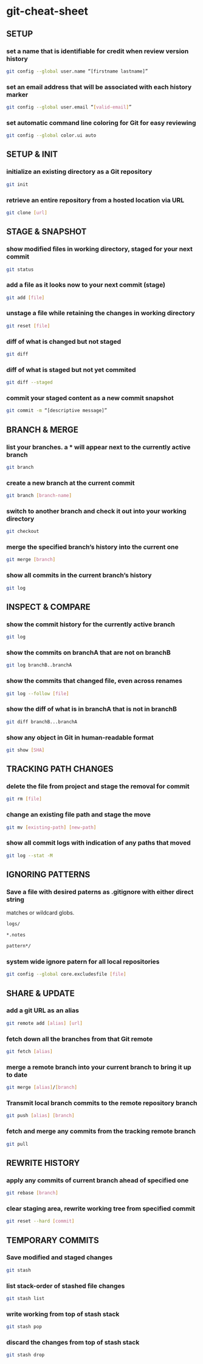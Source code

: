# git-cheat-sheet

## SETUP
### set a name that is identifiable for credit when review version history
```bash
git config --global user.name “[firstname lastname]”
```
### set an email address that will be associated with each history marker
```bash
git config --global user.email “[valid-email]”
```
### set automatic command line coloring for Git for easy reviewing
```bash
git config --global color.ui auto
```
## SETUP & INIT
### initialize an existing directory as a Git repository
```bash
git init
```
### retrieve an entire repository from a hosted location via URL
```bash
git clone [url]
```
## STAGE & SNAPSHOT
### show modified files in working directory, staged for your next commit
```bash
git status
```
### add a file as it looks now to your next commit (stage)
```bash
git add [file]
```
### unstage a file while retaining the changes in working directory
```bash
git reset [file]
```
### diff of what is changed but not staged
```bash
git diff
```
### diff of what is staged but not yet commited
```bash
git diff --staged
```
### commit your staged content as a new commit snapshot
```bash
git commit -m “[descriptive message]”
```
## BRANCH & MERGE
### list your branches. a * will appear next to the currently active branch
```bash
git branch
```
### create a new branch at the current commit
```bash
git branch [branch-name]
```
### switch to another branch and check it out into your working directory
```bash
git checkout
```
### merge the specified branch’s history into the current one
```bash
git merge [branch]
```
### show all commits in the current branch’s history
```bash
git log
```
## INSPECT & COMPARE
### show the commit history for the currently active branch
```bash
git log
```
### show the commits on branchA that are not on branchB
```bash
git log branchB..branchA
```
### show the commits that changed file, even across renames
```bash
git log --follow [file]
```
### show the diff of what is in branchA that is not in branchB
```bash
git diff branchB...branchA
```
### show any object in Git in human-readable format
```bash
git show [SHA]
```
## TRACKING PATH CHANGES
### delete the file from project and stage the removal for commit
```bash
git rm [file]
```
### change an existing file path and stage the move
```bash
git mv [existing-path] [new-path]
```
### show all commit logs with indication of any paths that moved
```bash
git log --stat -M
```
## IGNORING PATTERNS
### Save a file with desired paterns as .gitignore with either direct string
matches or wildcard globs.
```bash
logs/
```
```bash
*.notes
```
```bash
pattern*/
```
### system wide ignore patern for all local repositories
```bash
git config --global core.excludesfile [file]
```
## SHARE & UPDATE
### add a git URL as an alias
```bash
git remote add [alias] [url]
```
### fetch down all the branches from that Git remote
```bash
git fetch [alias]
```
### merge a remote branch into your current branch to bring it up to date
```bash
git merge [alias]/[branch]
```
### Transmit local branch commits to the remote repository branch
```bash
git push [alias] [branch]
```
### fetch and merge any commits from the tracking remote branch
```bash
git pull
```
## REWRITE HISTORY
### apply any commits of current branch ahead of specified one
```bash
git rebase [branch]
```
### clear staging area, rewrite working tree from specified commit
```bash
git reset --hard [commit]
```
## TEMPORARY COMMITS
### Save modified and staged changes
```bash
git stash
```
### list stack-order of stashed file changes
```bash
git stash list
```
### write working from top of stash stack
```bash
git stash pop
```
### discard the changes from top of stash stack
```bash
git stash drop
```
